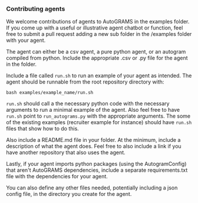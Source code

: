 ### Contributing agents

We welcome contributions of agents to AutoGRAMS in the examples folder. If you come up with a useful or illustrative agent chatbot or function, feel free to submit a pull request adding a new sub folder in the /examples folder with your agent. 

The agent can either be a csv agent, a pure python agent, or an autogram compiled from python. Include the appropriate .csv or .py file for the agent in the folder.


Include a file called `run.sh` to run an example of your agent as intended. The agent should be runnable from the root repository directory with:

`bash examples/example_name/run.sh`

`run.sh` should call a the necessary python code with the necessary arguments to run a minimal example of the agent. Also feel free to have `run.sh` point to `run_autograms.py` with the appropriate arguments. The some of the existing examples (recruiter example for instance) should have `run.sh` files that show how to do this.  


Also include a README.md file in your folder. At the minimum, include a description of what the agent does. Feel free to also include a link if you have another repository that also uses the agent.

Lastly, if your agent imports python packages (using the AutogramConfig) that aren't AutoGRAMS dependencies, include a separate requirements.txt file with the dependencies for your agent.


You can also define any other files needed, potentially including a json config file, in the directory you create for the agent.

